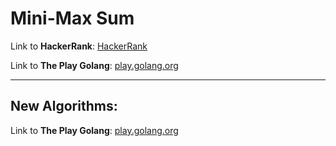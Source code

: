 # Mini-Max Sum

Link to **HackerRank**: [HackerRank](https://www.hackerrank.com/challenges/mini-max-sum/problem)

Link to **The Play Golang**: [play.golang.org](https://play.golang.org/p/mtFgqZfsoHg)

---
## New Algorithms:
Link to **The Play Golang**: [play.golang.org](https://play.golang.org/p/GcXm5vOB3zE)